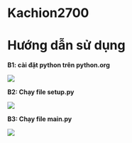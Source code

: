 <h1>Kachion2700</h1>
<h1>Hướng dẫn sử dụng</h1>
<div id"huong_dan"></div>
<p><b>B1: cài đặt python trên python.org</b></p>
<img src="https://gcdnb.pbrd.co/images/JD4e5D7chmj1.png">
<p><b>B2: Chạy file setup.py</b></p>
<img src="https://gcdnb.pbrd.co/images/JvD5hADoyA6l.png?o=1">
<p><b>B3: Chạy file main.py</b></p>
<img src="https://gcdnb.pbrd.co/images/F640d1EpB0I0.png?o=1">
<style>
  #huong_dan{
    text-alight: cennter;
  }
</style>
